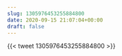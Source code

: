 ```yaml
---
slug: 1305976453255884800
date: 2020-09-15 21:07:04+00:00
draft: false
---
```


{{< tweet 1305976453255884800 >}}
